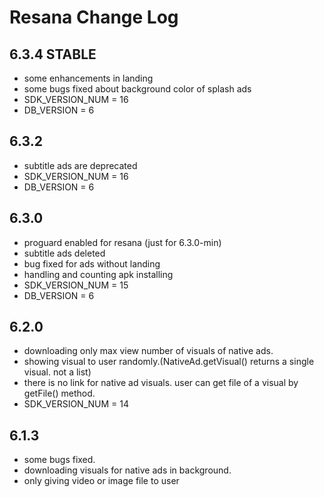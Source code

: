# Resana Change Log

## 6.3.4 STABLE
* some enhancements in landing
* some bugs fixed about background color of splash ads 
* SDK_VERSION_NUM = 16
* DB_VERSION = 6

## 6.3.2 
* subtitle ads are deprecated
* SDK_VERSION_NUM = 16
* DB_VERSION = 6

## 6.3.0
* proguard enabled for resana (just for 6.3.0-min)
* subtitle ads deleted
* bug fixed for ads without landing
* handling and counting apk installing
* SDK_VERSION_NUM = 15
* DB_VERSION = 6

## 6.2.0
* downloading only max view number of visuals of native ads.
* showing visual to user randomly.(NativeAd.getVisual() returns a single visual. not a list)
* there is no link for native ad visuals. user can get file of a visual by getFile() method.
* SDK_VERSION_NUM = 14

## 6.1.3
* some bugs fixed.
* downloading visuals for native ads in background.
* only giving video or image file to user



